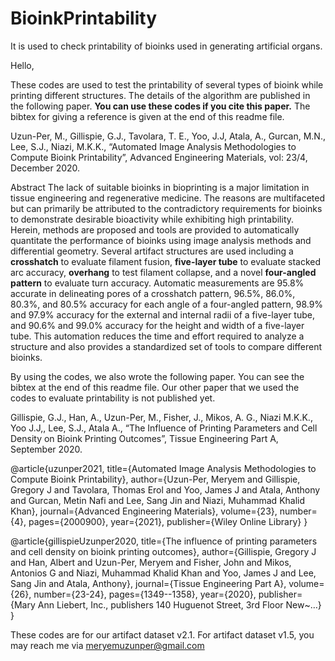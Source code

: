 # BioinkPrintability
It is used to check printability of bioinks used in generating artificial organs.

Hello,

These codes are used to test the printability of several types of bioink while printing different structures. The details of the algorithm are published in the following paper. __You can use these codes if you cite this paper.__ The bibtex for giving a reference is given at the end of this readme file.


Uzun-Per, M., Gillispie, G.J., Tavolara, T. E., Yoo, J.J, Atala, A., Gurcan, M.N., Lee, S.J., Niazi, M.K.K., “Automated Image Analysis Methodologies to Compute Bioink Printability”, Advanced Engineering Materials, vol: 23/4, December 2020.

Abstract
The lack of suitable bioinks in bioprinting is a major limitation in tissue engineering and regenerative medicine. The reasons are multifaceted but can primarily be attributed to the contradictory requirements for bioinks to demonstrate desirable bioactivity while exhibiting high printability. Herein, methods are proposed and tools are provided to automatically quantitate the performance of bioinks using image analysis methods and differential geometry. Several artifact structures are used including a __crosshatch__ to evaluate filament fusion, __five-layer tube__ to evaluate stacked arc accuracy, __overhang__ to test filament collapse, and a novel __four-angled pattern__ to evaluate turn accuracy. Automatic measurements are 95.8% accurate in delineating pores of a crosshatch pattern, 96.5%, 86.0%, 80.3%, and 80.5% accuracy for each angle of a four-angled pattern, 98.9% and 97.9% accuracy for the external and internal radii of a five-layer tube, and 90.6% and 99.0% accuracy for the height and width of a five-layer tube. This automation reduces the time and effort required to analyze a structure and also provides a standardized set of tools to compare different bioinks.

By using the codes, we also wrote the following paper. You can see the bibtex at the end of this readme file. Our other paper that we used the codes to evaluate printability is not published yet.

Gillispie, G.J., Han, A., Uzun-Per, M., Fisher, J., Mikos, A. G., Niazi M.K.K., Yoo J.J,, Lee, S.J., Atala A., “The Influence of Printing Parameters and Cell Density on Bioink Printing Outcomes”, Tissue Engineering Part A, September 2020.


@article{uzunper2021,
  title={Automated Image Analysis Methodologies to Compute Bioink Printability},
  author={Uzun-Per, Meryem and Gillispie, Gregory J and Tavolara, Thomas Erol and Yoo, James J and Atala, Anthony and Gurcan, Metin Nafi and Lee, Sang Jin and Niazi, Muhammad Khalid Khan},
  journal={Advanced Engineering Materials},
  volume={23},
  number={4},
  pages={2000900},
  year={2021},
  publisher={Wiley Online Library}
}

@article{gillispieUzunper2020,
  title={The influence of printing parameters and cell density on bioink printing outcomes},
  author={Gillispie, Gregory J and Han, Albert and Uzun-Per, Meryem and Fisher, John and Mikos, Antonios G and Niazi, Muhammad Khalid Khan and Yoo, James J and Lee, Sang Jin and Atala, Anthony},
  journal={Tissue Engineering Part A},
  volume={26},
  number={23-24},
  pages={1349--1358},
  year={2020},
  publisher={Mary Ann Liebert, Inc., publishers 140 Huguenot Street, 3rd Floor New~…}
}

These codes are for our artifact dataset v2.1. For artifact dataset v1.5, you may reach me via meryemuzunper@gmail.com
